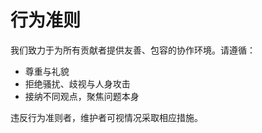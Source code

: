 # 行为准则

我们致力于为所有贡献者提供友善、包容的协作环境。请遵循：

- 尊重与礼貌
- 拒绝骚扰、歧视与人身攻击
- 接纳不同观点，聚焦问题本身

违反行为准则者，维护者可视情况采取相应措施。
